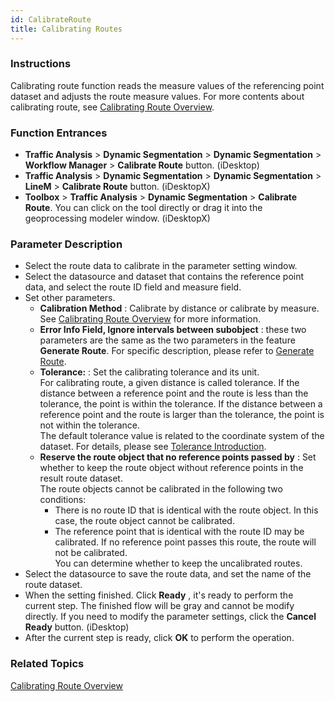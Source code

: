 ```yaml
---
id: CalibrateRoute
title: Calibrating Routes
---
```

### Instructions

Calibrating route function reads the measure values of the referencing point
dataset and adjusts the route measure values. For more contents about
calibrating route, see [Calibrating Route Overview](AboutCalibrate).

### Function Entrances

  * **Traffic Analysis** > **Dynamic Segmentation** > **Dynamic Segmentation** > **Workflow Manager** > **Calibrate Route** button. (iDesktop)
  * **Traffic Analysis** > **Dynamic Segmentation** > **Dynamic Segmentation** > **LineM** > **Calibrate Route** button. (iDesktopX)
  * **Toolbox** > **Traffic Analysis** > **Dynamic Segmentation** > **Calibrate Route**. You can click on the tool directly or drag it into the geoprocessing modeler window. (iDesktopX) 

### Parameter Description

* Select the route data to calibrate in the parameter setting window. 
* Select the datasource and dataset that contains the reference point data, and select the route ID field and measure field.
* Set other parameters. 
  * **Calibration Method** : Calibrate by distance or calibrate by measure. See [Calibrating Route Overview](AboutCalibrate) for more information.
  * **Error Info Field, Ignore intervals between subobject** : these two parameters are the same as the two parameters in the feature **Generate Route**. For specific description, please refer to [Generate Route](CreateRoute). 
  * **Tolerance:** : Set the calibrating tolerance and its unit. <br/>For calibrating route, a given distance is called tolerance. If the distance between a reference point and the route is less than the tolerance, the point is within the tolerance. If the distance between a reference point and the route is larger than the tolerance, the point is not within the tolerance. <br/>The default tolerance value is related to the coordinate system of the dataset. For details, please see [Tolerance Introduction](../DataProcessing/Tolerance).
  * **Reserve the route object that no reference points passed by** : Set whether to keep the route object without reference points in the result route dataset. <br/>The route objects cannot be calibrated in the following two conditions:
      * There is no route ID that is identical with the route object. In this case, the route object cannot be calibrated.
      * The reference point that is identical with the route ID may be calibrated. If no reference point passes this route, the route will not be calibrated. <br/>You can determine whether to keep the uncalibrated routes.
* Select the datasource to save the route data, and set the name of the route dataset.
* When the setting finished. Click **Ready** , it's ready to perform the current step. The finished flow will be gray and cannot be modify directly. If you need to modify the parameter settings, click the **Cancel Ready** button. (iDesktop) 
* After the current step is ready, click **OK** to perform the operation.

### Related Topics

[Calibrating Route Overview](AboutCalibrate)
